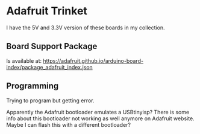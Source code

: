 # Adafruit Trinket

I have the 5V and 3.3V version of these boards in my collection.

## Board Support Package

Is available at: https://adafruit.github.io/arduino-board-index/package_adafruit_index.json

## Programming

Trying to program but getting error.

Apparently the Adafruit bootloader emulates a USBtinyisp? There is some info about this bootloader
not working as well anymore on Adafruit website. Maybe I can flash this with a different bootloader?

